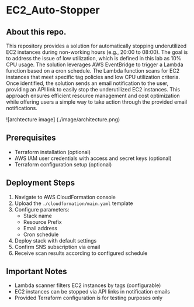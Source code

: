 # EC2_Auto-Stopper
## About this repo.
This repository provides a solution for automatically stopping underutilized EC2 instances during non-working hours (e.g., 20:00 to 08:00). The goal is to address the issue of low utilization, which is defined in this lab as 10% CPU usage. The solution leverages AWS EventBridge to trigger a Lambda function based on a cron schedule. The Lambda function scans for EC2 instances that meet specific tag policies and low CPU utilization criteria. Once identified, the solution sends an email notification to the user, providing an API link to easily stop the underutilized EC2 instances. This approach ensures efficient resource management and cost optimization while offering users a simple way to take action through the provided email notifications.

![archtecture image] (./image/architecture.png)

## Prerequisites
- Terraform installation (optional)
- AWS IAM user credentials with access and secret keys (optional)
- Terraform configuration setup (optional)

## Deployment Steps
1. Navigate to AWS CloudFormation console
2. Upload the `./cloudformation/main.yaml` template
3. Configure parameters:
    - Stack name
    - Resource Prefix
    - Email address
    - Cron schedule
4. Deploy stack with default settings
5. Confirm SNS subscription via email
6. Receive scan results according to configured schedule

## Important Notes
- Lambda scanner filters EC2 instances by tags (configurable)
- EC2 instances can be stopped via API links in notification emails
- Provided Terraform configuration is for testing purposes only

